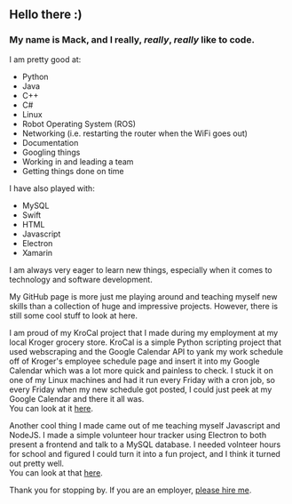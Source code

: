 ## **Hello there :)**

### My name is Mack, and I really, *really*, ***really*** like to code.

I am pretty good at:
  - Python
  - Java
  - C++
  - C#
  - Linux
  - Robot Operating System (ROS)
  - Networking (i.e. restarting the router when the WiFi goes out)
  - Documentation
  - Googling things
  - Working in and leading a team
  - Getting things done on time

I have also played with:
  - MySQL
  - Swift
  - HTML
  - Javascript
  - Electron
  - Xamarin

I am always very eager to learn new things, especially when it comes to technology and software development.

My GitHub page is more just me playing around and teaching myself new skills than a collection of huge and impressive projects.
However, there is still some cool stuff to look at here.

I am proud of my KroCal project that I made during my employment at my local Kroger grocery store.  KroCal is a simple Python scripting project that used webscraping and
the Google Calendar API to yank my work schedule off of Kroger's employee schedule page and insert it into my Google Calendar which was a lot more quick and painless to check.
I stuck it on one of my Linux machines and had it run every Friday with a cron job, so every Friday when my new schedule got posted, I could just peek at my Google Calendar and
there it all was.  
You can look at it [here](https://github.com/mackhack321/KroCal).

Another cool thing I made came out of me teaching myself Javascript and NodeJS.  I made a simple volunteer hour tracker using Electron to both present a frontend and talk
to a MySQL database.  I needed volnteer hours for school and figured I could turn it into a fun project, and I think it turned out pretty well.  
You can look at that [here](https://github.com/mackhack321/nhshours).

Thank you for stopping by.  If you are an employer, [please hire me](https://www.linkedin.com/in/mack-stanley-674919190/).
